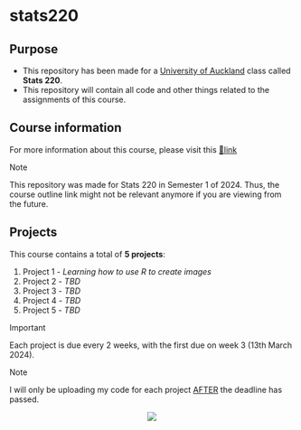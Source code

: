 # stats220

## Purpose
- This repository has been made for a [University of Auckland](https://www.auckland.ac.nz/en.html) class called **Stats 220**. 
- This repository will contain all code and other things related to the assignments of this course.

## Course information
For more information about this course, please visit this [🔗link](https://courseoutline.auckland.ac.nz/dco/course/STATS/220/1243)

> [!NOTE]
> This repository was made for Stats 220 in Semester 1 of 2024. Thus, the course outline link might not be relevant anymore if you are viewing from the future.

## Projects
This course contains a total of **5 projects**:
1. Project 1 - _Learning how to use R to create images_
2. Project 2 - _TBD_
3. Project 3 - _TBD_
4. Project 4 - _TBD_
5. Project 5 - _TBD_

> [!IMPORTANT]
> Each project is due every 2 weeks, with the first due on week 3 (13th March 2024).

> [!NOTE]
> I will only be uploading my code for each project <ins>AFTER</ins> the deadline has passed. 

<p align="center">
<img src="https://image.spreadshirtmedia.net/image-server/v1/compositions/T560A239PA1090PT17X6Y0D312520242W16715H20059/views/1,width=400,height=400,appearanceId=239,backgroundColor=BACAE0,noPt=true/i-love-cats-statistics-organic-short-sleeved-baby-bodysuit.jpg"/>
</p>
